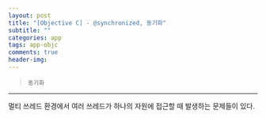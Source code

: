 ```yaml
---  
layout: post  
title: "[Objective C] - @synchronized, 동기화"  
subtitle: ""  
categories: app
tags: app-objc
comments: true  
header-img: 
---  
```

  
> `동기화`  

---

멀티 쓰레드 환경에서 여러 쓰레드가 하나의 자원에 접근할 때 발생하는 문제들이 있다. 
